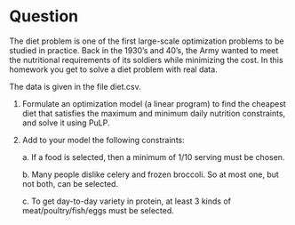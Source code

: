 # Question
The diet problem is one of the first large-scale optimization problems to be studied in practice. Back in the 1930’s and 40’s, the Army wanted to meet the nutritional requirements of its soldiers while minimizing the cost. In this homework you get to solve a diet problem with real data.

The data is given in the file diet.csv.

1. Formulate an optimization model (a linear program) to find the cheapest diet that satisfies the maximum and minimum daily nutrition constraints, and solve it using PuLP.

2. Add to your model the following constraints:

    a. If a food is selected, then a minimum of 1/10 serving must be chosen.

    b. Many people dislike celery and frozen broccoli. So at most one, but not both, can be selected.

    c. To get day-to-day variety in protein, at least 3 kinds of meat/poultry/fish/eggs must be selected.



